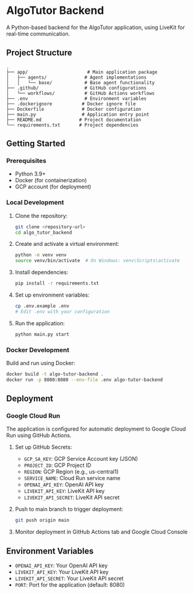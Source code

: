 # AlgoTutor Backend

A Python-based backend for the AlgoTutor application, using LiveKit for real-time communication.

## Project Structure

```
.
├── app/                      # Main application package
│   ├── agents/              # Agent implementations
│   │   └── base/            # Base agent functionality
├── .github/                 # GitHub configurations
│   └── workflows/           # GitHub Actions workflows
├── .env                     # Environment variables
├── .dockerignore           # Docker ignore file
├── Dockerfile              # Docker configuration
├── main.py                 # Application entry point
├── README.md              # Project documentation
└── requirements.txt       # Project dependencies
```

## Getting Started

### Prerequisites

- Python 3.9+
- Docker (for containerization)
- GCP account (for deployment)

### Local Development

1. Clone the repository:
   ```bash
   git clone <repository-url>
   cd algo_tutor_backend
   ```

2. Create and activate a virtual environment:
   ```bash
   python -m venv venv
   source venv/bin/activate  # On Windows: venv\Scripts\activate
   ```

3. Install dependencies:
   ```bash
   pip install -r requirements.txt
   ```

4. Set up environment variables:
   ```bash
   cp .env.example .env
   # Edit .env with your configuration
   ```

5. Run the application:
   ```bash
   python main.py start
   ```

### Docker Development

Build and run using Docker:

```bash
docker build -t algo-tutor-backend .
docker run -p 8080:8080 --env-file .env algo-tutor-backend
```

## Deployment

### Google Cloud Run

The application is configured for automatic deployment to Google Cloud Run using GitHub Actions.

1. Set up GitHub Secrets:
   - `GCP_SA_KEY`: GCP Service Account key (JSON)
   - `PROJECT_ID`: GCP Project ID
   - `REGION`: GCP Region (e.g., us-central1)
   - `SERVICE_NAME`: Cloud Run service name
   - `OPENAI_API_KEY`: OpenAI API key
   - `LIVEKIT_API_KEY`: LiveKit API key
   - `LIVEKIT_API_SECRET`: LiveKit API secret

2. Push to main branch to trigger deployment:
   ```bash
   git push origin main
   ```

3. Monitor deployment in GitHub Actions tab and Google Cloud Console

## Environment Variables

- `OPENAI_API_KEY`: Your OpenAI API key
- `LIVEKIT_API_KEY`: Your LiveKit API key
- `LIVEKIT_API_SECRET`: Your LiveKit API secret
- `PORT`: Port for the application (default: 8080)